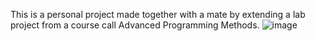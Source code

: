 This is a personal project made together with a mate by extending a lab project from a course call Advanced Programming Methods.
![image](https://user-images.githubusercontent.com/83927837/161357996-dd740bbe-e1d0-4d72-9379-d16ecdb41265.png)
